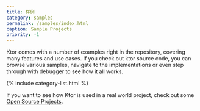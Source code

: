 ```yaml
---
title: 样例
category: samples
permalink: /samples/index.html
caption: Sample Projects
priority: -1
---
```


Ktor comes with a number of examples right in the repository, covering many features and use cases.
If you check out ktor source code, you can browse various samples, navigate to the implementations or even 
step through with debugger to see how it all works.

{% include category-list.html %}

If you want to see how Ktor is used in a real world project, check out some [Open Source Projects](open-source).
